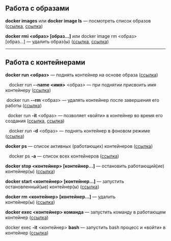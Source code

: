 ## Работа с образами

**docker images** или **docker image ls** — посмотреть список образов ([ссылка](https://docs.docker.com/engine/reference/commandline/images/), [ссылка](https://docs.docker.com/engine/reference/commandline/image_ls/))

**docker rmi <образ> [образ...]** или docker image rm <образ> [образ...] — удалить образ(ы) ([ссылка](https://docs.docker.com/engine/reference/commandline/rmi/), [ссылка](https://docs.docker.com/engine/reference/commandline/image_rm/))

---

## Работа с контейнерами

**docker run <образ>** — поднять контейнер на основе образа ([ссылка](https://docs.docker.com/engine/reference/commandline/run/))

   docker run **--name <имя>** <образ> — при поднятии присвоить имя контейнеру ([ссылка](https://docs.docker.com/engine/reference/run/#name---name))

 docker run **--rm** <образ> — удалять контейнер после завершения его работы ([ссылка](https://docs.docker.com/engine/reference/run/#clean-up---rm))

  docker run **-it** <образ> — позволяет «войти» в контейнер во время его создания ([ссылка](https://docs.docker.com/engine/reference/commandline/run/#assign-name-and-allocate-pseudo-tty---name--it), [ссылка](https://docs.docker.com/engine/reference/run/#foreground))

   docker run **-d** <образ> — поднять контейнер в фоновом режиме ([ссылка](https://docs.docker.com/engine/reference/run/#detached--d))

**docker ps** — список активных (работающих) контейнеров ([ссылка](https://docs.docker.com/engine/reference/commandline/ps/))

   docker ps **-a** — список всех контейнеров ([ссылка](https://docs.docker.com/engine/reference/commandline/ps/#show-both-running-and-stopped-containers))

**docker stop <контейнер> [контейнер...]** — остановить работающий(ие) контейнер(ы) ([ссылка](https://docs.docker.com/engine/reference/commandline/stop/))

**docker start <контейнер> [контейнер...]** — запустить остановленный(ые) контейнер(ы) ([ссылка](https://docs.docker.com/engine/reference/commandline/start/))

**docker rm <контейнер> [контейнер...]** — удалить контейнер(ы) ([ссылка](https://docs.docker.com/engine/reference/commandline/rm/))

**docker exec <контейнер> команда** — запустить команду в работающем контейнер ([ссылка](https://docs.docker.com/engine/reference/commandline/exec/))

docker exec **-it** <контейнер> **bash** — запустить bash процесс и «войти» в контейнер ([ссылка](https://docs.docker.com/engine/reference/commandline/exec/#run-docker-exec-on-a-running-container))